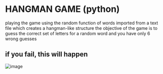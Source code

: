 # HANGMAN GAME (python)
playing the game using the random function of words imported from a text file which creates a hangman-like structure
the objective of the game is to guess the correct set of letters for a random word and you have only 6 wrong guesses

## if you fail, this will happen
![image](https://github.com/aakarsh27/hangman/assets/71917139/25d539c1-7c38-4b91-ab46-4263be814365)


